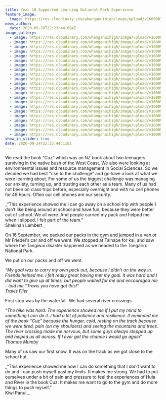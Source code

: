 ```yaml
---
title: Year 10 Supported Learning National Park Experience
feature_image:
  image: https://res.cloudinary.com/whanganuihigh/image/upload/v1600987232/News/National%20Park%20Experience%2C%20Y10%20Supported%20Learning/IMG_20200916_152421.jpg
news_author:
  date: 2020-09-20T22:23:44.094Z
image_gallery:
  - image: https://res.cloudinary.com/whanganuihigh/image/upload/v1600987278/News/National%20Park%20Experience%2C%20Y10%20Supported%20Learning/IMG_20200917_092515.jpg
  - image: https://res.cloudinary.com/whanganuihigh/image/upload/v1600987255/News/National%20Park%20Experience%2C%20Y10%20Supported%20Learning/IMG_20200916_153519.jpg
  - image: https://res.cloudinary.com/whanganuihigh/image/upload/v1600987249/News/National%20Park%20Experience%2C%20Y10%20Supported%20Learning/IMG_20200916_155747.jpg
  - image: https://res.cloudinary.com/whanganuihigh/image/upload/v1600987254/News/National%20Park%20Experience%2C%20Y10%20Supported%20Learning/IMG_20200916_155906.jpg
  - image: https://res.cloudinary.com/whanganuihigh/image/upload/v1600987257/News/National%20Park%20Experience%2C%20Y10%20Supported%20Learning/IMG_20200916_155918.jpg
  - image: https://res.cloudinary.com/whanganuihigh/image/upload/v1600987218/News/National%20Park%20Experience%2C%20Y10%20Supported%20Learning/IMG_20200916_142713.jpg
  - image: https://res.cloudinary.com/whanganuihigh/image/upload/v1600987233/News/National%20Park%20Experience%2C%20Y10%20Supported%20Learning/IMG_20200916_151659.jpg
  - image: https://res.cloudinary.com/whanganuihigh/image/upload/v1600987233/News/National%20Park%20Experience%2C%20Y10%20Supported%20Learning/IMG_20200916_151652.jpg
  - image: https://res.cloudinary.com/whanganuihigh/image/upload/v1600987215/News/National%20Park%20Experience%2C%20Y10%20Supported%20Learning/IMG_20200916_142658.jpg
  - image: https://res.cloudinary.com/whanganuihigh/image/upload/v1600987251/News/National%20Park%20Experience%2C%20Y10%20Supported%20Learning/IMG_20200916_153604.jpg
  - image: https://res.cloudinary.com/whanganuihigh/image/upload/v1600987230/News/National%20Park%20Experience%2C%20Y10%20Supported%20Learning/IMG_20200916_153029.jpg
  - image: https://res.cloudinary.com/whanganuihigh/image/upload/v1600987238/News/National%20Park%20Experience%2C%20Y10%20Supported%20Learning/IMG_20200916_153142.jpg
  - image: https://res.cloudinary.com/whanganuihigh/image/upload/v1600987236/News/National%20Park%20Experience%2C%20Y10%20Supported%20Learning/IMG_20200916_152938.jpg
  - image: https://res.cloudinary.com/whanganuihigh/image/upload/v1600987244/News/National%20Park%20Experience%2C%20Y10%20Supported%20Learning/IMG_20200916_153254.jpg
  - image: https://res.cloudinary.com/whanganuihigh/image/upload/v1600987263/News/National%20Park%20Experience%2C%20Y10%20Supported%20Learning/IMG_20200917_084108.jpg
  - image: https://res.cloudinary.com/whanganuihigh/image/upload/v1600987256/News/National%20Park%20Experience%2C%20Y10%20Supported%20Learning/IMG_20200917_084052.jpg
  - image: https://res.cloudinary.com/whanganuihigh/image/upload/v1600987232/News/National%20Park%20Experience%2C%20Y10%20Supported%20Learning/IMG_20200916_152421.jpg
  - image: https://res.cloudinary.com/whanganuihigh/image/upload/v1600987228/News/National%20Park%20Experience%2C%20Y10%20Supported%20Learning/IMG_20200916_152334.jpg
  - image: https://res.cloudinary.com/whanganuihigh/image/upload/v1600987215/News/National%20Park%20Experience%2C%20Y10%20Supported%20Learning/IMG_20200916_142803.jpg
  - image: https://res.cloudinary.com/whanganuihigh/image/upload/v1600987211/News/National%20Park%20Experience%2C%20Y10%20Supported%20Learning/IMG_20200916_142610.jpg
  - image: https://res.cloudinary.com/whanganuihigh/image/upload/v1600987210/News/National%20Park%20Experience%2C%20Y10%20Supported%20Learning/IMG_20200916_142645.jpg
  - image: https://res.cloudinary.com/whanganuihigh/image/upload/v1600987214/News/National%20Park%20Experience%2C%20Y10%20Supported%20Learning/IMG_20200916_142729.jpg
show_in_slider: true
date: 2020-09-24T22:23:44.118Z
---
```

We read the book “Cuz” which was an NZ book about two teenagers surviving in the native bush of the West Coast. We also were looking at environmental issues and resource management in Social Sciences. So we decided we had best “rise to the challenge” and go have a look at what we were learning about. For some of us the biggest challenge was managing our anxiety, turning up, and trusting each other as a team.
 Many of us had not been on class trips before, especially overnight and with no cell phones for 48 hours. Often our cell phones are our security.

_“This experience showed me I can go away on a school trip with people I don’t like being around at school and have fun, because they were better out of school. We all were. And people carried my pack and helped me when I slipped. I felt part of the team.”  
Shekinah Lambert_

On 16 September, we packed our packs in the gym and jumped in a van or Mr Friedel's car and off we went. We stopped at Taihape for kai, and saw where the Tangiwai disaster happened as we headed to the Tongariro National Park. 

We put on our packs and off we went.

_“My goal was to carry my own pack out, because I didn’t on the way in. Friends helped me. I felt really great having met my goal. It was hard and I did want to give up at times, but people waited for me and encouraged me - told me “Travis you have got this!”  
Travis Filer_

First stop was by the waterfall. We had several river crossings. 

_“The hike was hard. The experience showed me if I put my mind to something I can do it. I had a lot of patience and resilience. It reminded me of the book “Cuz” because the hunger, cold, resting on the track because we were tired, pain (on my shoulders) and seeing the mountains and trees. The river crossing made me nervous, but some guys always stepped up and helped us all across. If I ever got the chance I would go again”  
Thomas Mumby_

Many of us saw our first snow. It was on the track as we got close to the school hut.

_“This experience showed me how I can do something that I don’t want to do and I can push myself past my limits. It makes me strong. We had to put ourselves under a bit of pain and pressure to feel the experiences of Huia and River in the book Cuz. It makes me want to go to the gym and do more things to push myself.”  
Kiwi  Panui_



